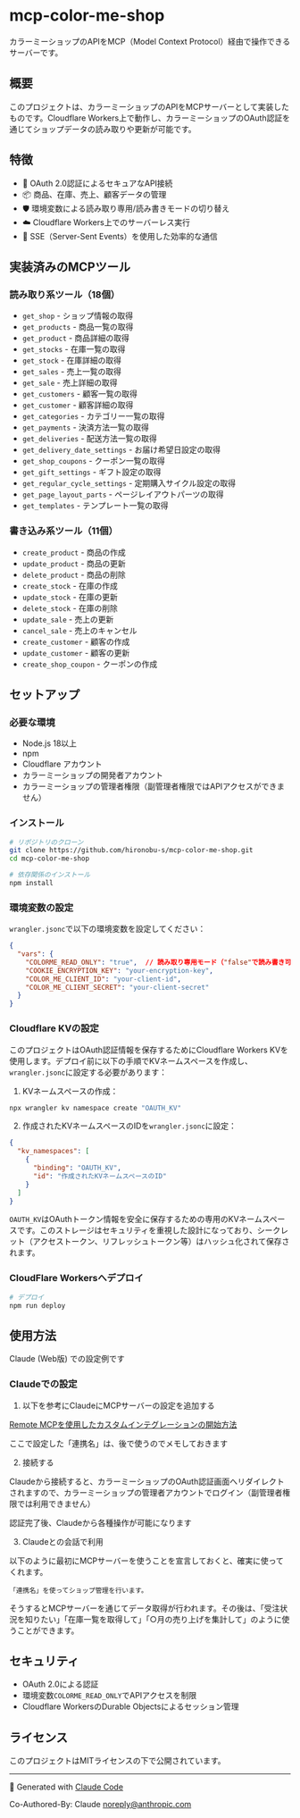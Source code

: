# mcp-color-me-shop

カラーミーショップのAPIをMCP（Model Context Protocol）経由で操作できるサーバーです。

## 概要

このプロジェクトは、カラーミーショップのAPIをMCPサーバーとして実装したものです。Cloudflare Workers上で動作し、カラーミーショップのOAuth認証を通じてショップデータの読み取りや更新が可能です。

## 特徴

- 🔐 OAuth 2.0認証によるセキュアなAPI接続
- 📦 商品、在庫、売上、顧客データの管理
- 🛡️ 環境変数による読み取り専用/読み書きモードの切り替え
- ☁️ Cloudflare Workers上でのサーバーレス実行
- 🚀 SSE（Server-Sent Events）を使用した効率的な通信

## 実装済みのMCPツール

### 読み取り系ツール（18個）
- `get_shop` - ショップ情報の取得
- `get_products` - 商品一覧の取得
- `get_product` - 商品詳細の取得
- `get_stocks` - 在庫一覧の取得
- `get_stock` - 在庫詳細の取得
- `get_sales` - 売上一覧の取得
- `get_sale` - 売上詳細の取得
- `get_customers` - 顧客一覧の取得
- `get_customer` - 顧客詳細の取得
- `get_categories` - カテゴリー一覧の取得
- `get_payments` - 決済方法一覧の取得
- `get_deliveries` - 配送方法一覧の取得
- `get_delivery_date_settings` - お届け希望日設定の取得
- `get_shop_coupons` - クーポン一覧の取得
- `get_gift_settings` - ギフト設定の取得
- `get_regular_cycle_settings` - 定期購入サイクル設定の取得
- `get_page_layout_parts` - ページレイアウトパーツの取得
- `get_templates` - テンプレート一覧の取得

### 書き込み系ツール（11個）
- `create_product` - 商品の作成
- `update_product` - 商品の更新
- `delete_product` - 商品の削除
- `create_stock` - 在庫の作成
- `update_stock` - 在庫の更新
- `delete_stock` - 在庫の削除
- `update_sale` - 売上の更新
- `cancel_sale` - 売上のキャンセル
- `create_customer` - 顧客の作成
- `update_customer` - 顧客の更新
- `create_shop_coupon` - クーポンの作成

## セットアップ

### 必要な環境
- Node.js 18以上
- npm
- Cloudflare アカウント
- カラーミーショップの開発者アカウント
- カラーミーショップの管理者権限（副管理者権限ではAPIアクセスができません）

### インストール

```bash
# リポジトリのクローン
git clone https://github.com/hironobu-s/mcp-color-me-shop.git
cd mcp-color-me-shop

# 依存関係のインストール
npm install
```

### 環境変数の設定

`wrangler.jsonc`で以下の環境変数を設定してください：

```json
{
  "vars": {
    "COLORME_READ_ONLY": "true",  // 読み取り専用モード（"false"で読み書き可能）
    "COOKIE_ENCRYPTION_KEY": "your-encryption-key",
    "COLOR_ME_CLIENT_ID": "your-client-id",
    "COLOR_ME_CLIENT_SECRET": "your-client-secret"
  }
}
```

### Cloudflare KVの設定

このプロジェクトはOAuth認証情報を保存するためにCloudflare Workers KVを使用します。デプロイ前に以下の手順でKVネームスペースを作成し、`wrangler.jsonc`に設定する必要があります：

1. KVネームスペースの作成：
```bash
npx wrangler kv namespace create "OAUTH_KV"
```

2. 作成されたKVネームスペースのIDを`wrangler.jsonc`に設定：
```json
{
  "kv_namespaces": [
    {
      "binding": "OAUTH_KV",
      "id": "作成されたKVネームスペースのID"
    }
  ]
}
```

`OAUTH_KV`はOAuthトークン情報を安全に保存するための専用のKVネームスペースです。このストレージはセキュリティを重視した設計になっており、シークレット（アクセストークン、リフレッシュトークン等）はハッシュ化されて保存されます。

### CloudFlare Workersへデプロイ

```bash
# デプロイ
npm run deploy
```

## 使用方法

Claude (Web版) での設定例です

### Claudeでの設定

1. 以下を参考にClaudeにMCPサーバーの設定を追加する

[Remote MCPを使用したカスタムインテグレーションの開始方法](https://support.anthropic.com/ja/articles/11175166-remote-mcp%E3%82%92%E4%BD%BF%E7%94%A8%E3%81%97%E3%81%9F%E3%82%AB%E3%82%B9%E3%82%BF%E3%83%A0%E3%82%A4%E3%83%B3%E3%83%86%E3%82%B0%E3%83%AC%E3%83%BC%E3%82%B7%E3%83%A7%E3%83%B3%E3%81%AE%E9%96%8B%E5%A7%8B%E6%96%B9%E6%B3%95)

ここで設定した「連携名」は、後で使うのでメモしておきます

2. 接続する

Claudeから接続すると、カラーミーショップのOAuth認証画面へリダイレクトされますので、カラーミーショップの管理者アカウントでログイン（副管理者権限では利用できません）

認証完了後、Claudeから各種操作が可能になります


3. Claudeとの会話で利用

以下のように最初にMCPサーバーを使うことを宣言しておくと、確実に使ってくれます。

```
「連携名」を使ってショップ管理を行います。
```

そうするとMCPサーバーを通じてデータ取得が行われます。その後は、「受注状況を知りたい」「在庫一覧を取得して」「○月の売り上げを集計して」のように使うことができます。

## セキュリティ

- OAuth 2.0による認証
- 環境変数`COLORME_READ_ONLY`でAPIアクセスを制限
- Cloudflare WorkersのDurable Objectsによるセッション管理

## ライセンス

このプロジェクトはMITライセンスの下で公開されています。

---

🤖 Generated with [Claude Code](https://claude.ai/code)

Co-Authored-By: Claude <noreply@anthropic.com>

